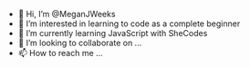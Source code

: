 - 👋 Hi, I’m @MeganJWeeks
- 👀 I’m interested in learning to code as a complete beginner
- 🌱 I’m currently learning JavaScript with SheCodes
- 💞️ I’m looking to collaborate on ...
- 📫 How to reach me ...

<!---
MeganJWeeks/MeganJWeeks is a ✨ special ✨ repository because its `README.md` (this file) appears on your GitHub profile.
You can click the Preview link to take a look at your changes.
--->
